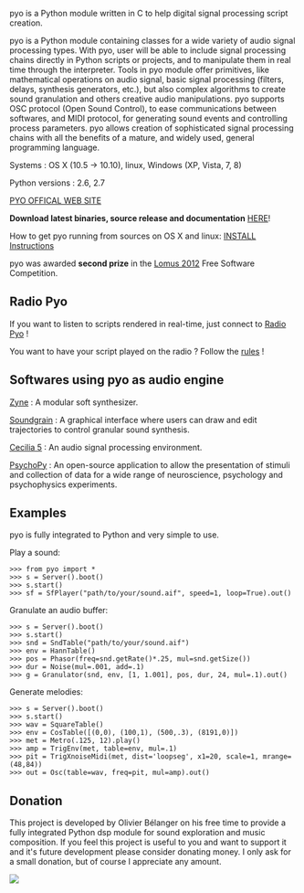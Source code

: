 pyo is a Python module written in C to help digital signal processing script creation.

pyo is a Python module containing classes for a wide variety of audio signal processing types. With pyo, user will be able to include signal processing chains directly in Python scripts or projects, and to manipulate them in real time through the interpreter. Tools in pyo module offer primitives, like mathematical operations on audio signal, basic signal processing (filters, delays, synthesis generators, etc.), but also complex algorithms to create sound granulation and others creative audio manipulations. pyo supports OSC protocol (Open Sound Control), to ease communications between softwares, and MIDI protocol, for generating sound events and controlling process parameters. pyo allows creation of sophisticated signal processing chains with all the benefits of a mature, and widely used, general programming language.

Systems : OS X (10.5 -> 10.10), linux, Windows (XP, Vista, 7, 8)

Python versions : 2.6, 2.7

[PYO OFFICAL WEB SITE](http://ajaxsoundstudio.com/pyo/)

**Download latest binaries, source release and documentation** [HERE](http://ajaxsoundstudio.com/pyo/)!


How to get pyo running from sources on OS X and linux:
[INSTALL Instructions](http://code.google.com/p/pyo/wiki/Installation)

pyo was awarded **second prize** in the [Lomus 2012](http://concours.afim-asso.org/2012/) Free Software Competition.

## Radio Pyo ##

If you want to listen to scripts rendered in real-time, just connect to [Radio Pyo](http://radiopyo.acaia.ca/) !

You want to have your script played on the radio ? Follow the
[rules](http://code.google.com/p/pyo/wiki/RadioPyoRules) !

## Softwares using pyo as audio engine ##

[Zyne](http://code.google.com/p/zyne) : A modular soft synthesizer.

[Soundgrain](http://code.google.com/p/soundgrain) : A graphical interface where users can draw and edit trajectories to control granular sound synthesis.

[Cecilia 5](http://code.google.com/p/cecilia5) : An audio signal processing environment.

[PsychoPy](http://www.psychopy.org/) : An open-source application to allow the presentation of stimuli and collection of data for a wide range of neuroscience, psychology and psychophysics experiments.

## Examples ##

pyo is fully integrated to Python and very simple to use.

Play a sound:

```
>>> from pyo import *
>>> s = Server().boot()
>>> s.start()
>>> sf = SfPlayer("path/to/your/sound.aif", speed=1, loop=True).out()
```

Granulate an audio buffer:

```
>>> s = Server().boot()
>>> s.start()
>>> snd = SndTable("path/to/your/sound.aif")
>>> env = HannTable()
>>> pos = Phasor(freq=snd.getRate()*.25, mul=snd.getSize())
>>> dur = Noise(mul=.001, add=.1)
>>> g = Granulator(snd, env, [1, 1.001], pos, dur, 24, mul=.1).out()
```

Generate melodies:

```
>>> s = Server().boot()
>>> s.start()
>>> wav = SquareTable()
>>> env = CosTable([(0,0), (100,1), (500,.3), (8191,0)])
>>> met = Metro(.125, 12).play()
>>> amp = TrigEnv(met, table=env, mul=.1)
>>> pit = TrigXnoiseMidi(met, dist='loopseg', x1=20, scale=1, mrange=(48,84))
>>> out = Osc(table=wav, freq=pit, mul=amp).out()
```

## Donation ##

This project is developed by Olivier Bélanger on his free time to provide a fully integrated Python dsp module for sound exploration and music composition. If you feel this project is useful to you and want to support it and it's future development please consider donating money. I only ask for a small donation, but of course I appreciate any amount.

[![](https://www.paypal.com/en_US/i/btn/btn_donateCC_LG.gif)](https://www.paypal.com/cgi-bin/webscr?cmd=_s-xclick&hosted_button_id=9CA99DH6ES3HA)